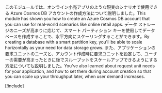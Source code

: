 <span data-ttu-id="01657-101">このモジュールでは、オンライン小売アプリのような現実のシナリオで使用できる Azure Cosmos DB アカウントの作成方法について説明しました。</span><span class="sxs-lookup"><span data-stu-id="01657-101">This module has shown you how to create an Azure Cosmos DB account that you can use for real-world scenarios like online retail apps.</span></span> <span data-ttu-id="01657-102">データ ストレージのニーズが高まりに応じて、スマート パーティション キーを使用してデータベースを作成することで、水平方向にスケーリングすることができます。</span><span class="sxs-lookup"><span data-stu-id="01657-102">By creating a database with a smart partition key, you'll be able to scale horizontally as your need for data storage grows.</span></span> <span data-ttu-id="01657-103">また、アプリケーションの要求ユニットのニーズと、アカウント作成時に要求ユニットを設定して、ユーザーの需要が高まったときに後でスループットをスケールアップできるようにする方法についても説明しました。</span><span class="sxs-lookup"><span data-stu-id="01657-103">You've also learned about request unit needs for your application, and how to set them during account creation so that you can scale up your throughput later, when user demand increases.</span></span>

[!include[](../../../includes/azure-sandbox-cleanup.md)]